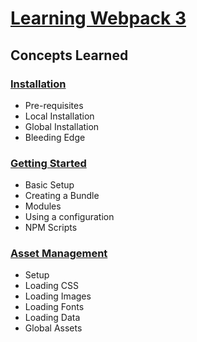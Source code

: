# [Learning Webpack 3](https://webpack.js.org)

## Concepts Learned

### [Installation](https://webpack.js.org/guides/installation)

- Pre-requisites
- Local Installation
- Global Installation
- Bleeding Edge

### [Getting Started](https://webpack.js.org/guides/getting-started)

- Basic Setup
- Creating a Bundle
- Modules
- Using a configuration
- NPM Scripts

### [Asset Management](https://webpack.js.org/guides/asset-started)

- Setup
- Loading CSS
- Loading Images
- Loading Fonts
- Loading Data
- Global Assets
